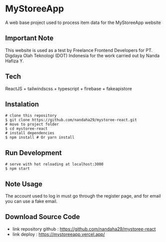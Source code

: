 # MyStoreeApp
A web base project used to process item data for the MyStoreeApp website

## Important Note
This website is used as a test by Freelance Frontend Developers for PT. Digdaya Olah Teknologi (DOT) Indonesia for the work carried out by Nanda Hafiza Y.

## Tech
ReactJS + tailwindscss + typescript + firebase + fakeapistore

 ## Instalation
 ```
# clone this repository
$ git clone https://github.com/nandaha29/mystoree-react.git 
# move to project folder
$ cd mystoree-react
# install dependencies
$ npm install # Or yarn install
```

## Run Development
```
# serve with hot reloading at localhost:3000
$ npm start
```

## Note Usage
The account used to log in must go through the register page, and for email you can use a fake email.

## Download Source Code
- link repository github :
https://github.com/nandaha29/mystoree-react
- link deploy :
https://mystoreeapp.vercel.app/
